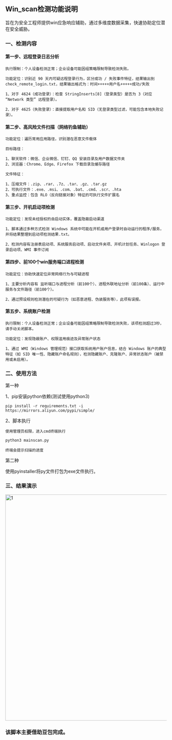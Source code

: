 ## Win_scan检测功能说明
旨在为安全工程师提供win应急响应辅助，通过多维度数据采集，快速协助定位潜在安全威胁。
### 一、检测内容
#### 第一步、远程登录日志分析

    执行限制：个人设备检测正常；企业设备可能因组策略限制导致检测失败。
    
    功能定位：识别近 90 天内可疑远程登录行为，区分成功 / 失败事件特征，结果输出到check_remote_login.txt，结果输出格式为：时间+++++用户名+++++成功/失败
    
    1、对于 4624（成功登录）：检查 StringInserts[8]（登录类型）是否为 3（对应 “Network 类型” 远程登录）。
    
    2、对于 4625（失败登录）：直接提取用户名和 SID（无登录类型过滤，可能包含本地失败记录）。

#### 第二步、高风险文件扫描（网络钓鱼辅助）

    功能定位：遍历常用应用路径，识别潜在恶意文件载体
    
    目标路径：

    1、聊天软件：微信、企业微信、钉钉、QQ 安装目录及用户数据文件夹
    2、浏览器：Chrome、Edge、Firefox 下载目录及缓存路径

    文件特征：

    1、压缩文件：.zip、.rar、.7z、.tar、.gz、.tar.gz
    2、可执行文件：.exe、.msi、.com、.bat、.cmd、.scr、.hta
    3、重点监控：包含 RLO（反向链接对象）特征的可执行文件扩展名

#### 第三步、开机启动项检测

    功能定位：发现未经授权的自启动实体，覆盖隐蔽启动渠道

    1、脚本通过多种方式检测 Windows 系统中可能在开机或用户登录时自动运行的程序/服务，并将结果整理到启动项检测结果.txt。

    2、检测内容有注册表启动项、系统服务启动项、启动文件夹项、开机计划任务、Winlogon 登录启动项、WMI 事件订阅

#### 第四步、前100个win服务端口进程检测

    功能定位：协助快速定位异常网络行为与可疑进程

    1、主要分析内容有 监听端口与进程分析（前100个）、进程外联地址分析（前100条）、运行中服务与文件路径（前100个）。

    2、通过预设规则检测潜在的可疑行为（如恶意进程、伪装服务等），此项有误报。

#### 第五步、系统账户检测

    执行限制：个人设备检测正常；企业设备可能因组策略限制导致检测失败，该项检测超过3秒，请手动关闭脚本。

    功能定位：发现隐蔽账户、权限滥用痕迹及异常账户状态

    1、通过 WMI（Windows 管理规范）接口获取系统用户账户信息，结合 Windows 账户的典型特征（如 SID 唯一性、隐藏账户命名规则），检测隐藏账户、克隆账户、异常状态账户（被禁用或未启用）。


### 二、使用方法
第一种

1、pip安装python依赖(测试使用python3)
```
pip install -r requirements.txt -i https://mirrors.aliyun.com/pypi/simple/
```

2、脚本执行

```
使用管理员权限，进入cmd终端执行

python3 mainscan.py

终端会提示扫描的进度
```

第二种

使用pyinstaller将py文件打包为exe文件执行。

### 三、结果演示

<img width="706" alt="1" src="https://github.com/user-attachments/assets/6184a90e-66d2-42b7-90ce-41732965ddd2" />


### 该脚本主要借助豆包完成。
